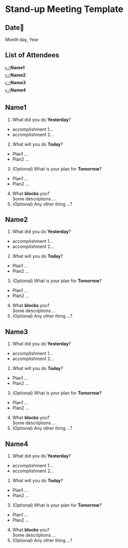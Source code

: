 # Stand-up Meeting Template
## Date📅
Month day, Year
## List of Attendees
[👉](#Name1)**Name1**
\
[👉](#Name2)**Name2**
\
[👉](#Name3)**Name3**
\
[👉](#Name4)**Name4**

## Name1
1. What did you do **Yesterday**?
- accomplishment 1...
- accomplishment 2...
2. What will you do **Today**?
- Plan1 ...
- Plan2 ...
3. (Optional) What is your plan for **Tomorrow**?
- Plan1 ...
- Plan2 ...
4. What **blocks** you?\
Some descriptions ...
5. (Optional) Any other thing ...?

## Name2
1. What did you do **Yesterday**?
- accomplishment 1...
- accomplishment 2...
2. What will you do **Today**?
- Plan1 ...
- Plan2 ...
3. (Optional) What is your plan for **Tomorrow**?
- Plan1 ...
- Plan2 ...
4. What **blocks** you?\
Some descriptions ...
5. (Optional) Any other thing ...?

## Name3
1. What did you do **Yesterday**?
- accomplishment 1...
- accomplishment 2...
2. What will you do **Today**?
- Plan1 ...
- Plan2 ...
3. (Optional) What is your plan for **Tomorrow**?
- Plan1 ...
- Plan2 ...
4. What **blocks** you?\
Some descriptions ...
5. (Optional) Any other thing ...?

## Name4
1. What did you do **Yesterday**?
- accomplishment 1...
- accomplishment 2...
2. What will you do **Today**?
- Plan1 ...
- Plan2 ...
3. (Optional) What is your plan for **Tomorrow**?
- Plan1 ...
- Plan2 ...
4. What **blocks** you?\
Some descriptions ...
5. (Optional) Any other thing ...?